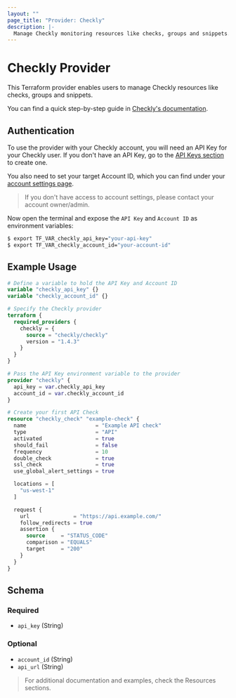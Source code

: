 ```yaml
---
layout: ""
page_title: "Provider: Checkly"
description: |-
  Manage Checkly monitoring resources like checks, groups and snippets.
---
```


# Checkly Provider

This Terraform provider enables users to manage Checkly resources like checks, groups and snippets.

You can find a quick step-by-step guide in [Checkly's documentation](https://www.checklyhq.com/docs/integrations/terraform/).

## Authentication

To use the provider with your Checkly account, you will need an API Key for your Checkly user. If you don't have an API Key, go to the [API Keys section](https://app.checklyhq.com/settings/user/api-keys) to create one.

You also need to set your target Account ID, which you can find under your [account settings page](https://app.checklyhq.com/settings/account/general).

> If you don't have access to account settings, please contact your account owner/admin.

Now open the terminal and expose the `API Key` and `Account ID` as environment variables:
```bash
$ export TF_VAR_checkly_api_key="your-api-key"
$ export TF_VAR_checkly_account_id="your-account-id"
```

## Example Usage

```terraform
# Define a variable to hold the API Key and Account ID
variable "checkly_api_key" {}
variable "checkly_account_id" {}

# Specify the Checkly provider
terraform {
  required_providers {
    checkly = {
      source = "checkly/checkly"
      version = "1.4.3"
    }
  }
}

# Pass the API Key environment variable to the provider
provider "checkly" {
  api_key = var.checkly_api_key
  account_id = var.checkly_account_id
}

# Create your first API Check
resource "checkly_check" "example-check" {
  name                      = "Example API check"
  type                      = "API"
  activated                 = true
  should_fail               = false
  frequency                 = 10
  double_check              = true
  ssl_check                 = true
  use_global_alert_settings = true

  locations = [
    "us-west-1"
  ]

  request {
    url              = "https://api.example.com/"
    follow_redirects = true
    assertion {
      source     = "STATUS_CODE"
      comparison = "EQUALS"
      target     = "200"
    }
  }
}
```

<!-- schema generated by tfplugindocs -->
## Schema

### Required

- `api_key` (String)

### Optional

- `account_id` (String)
- `api_url` (String)

> For additional documentation and examples, check the Resources sections.